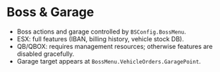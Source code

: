 # Boss & Garage

- Boss actions and garage controlled by `BSConfig.BossMenu`.
- ESX: full features (IBAN, billing history, vehicle stock DB).
- QB/QBOX: requires management resources; otherwise features are disabled gracefully.
- Garage target appears at `BossMenu.VehicleOrders.GaragePoint`.

